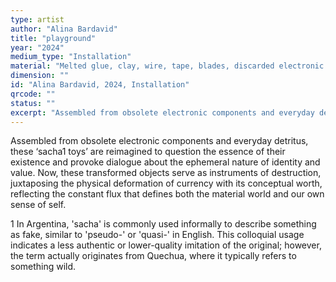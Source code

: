 ```yaml
---
type: artist
author: "Alina Bardavid"
title: "playground"
year: "2024"
medium_type: "Installation"
material: "Melted glue, clay, wire, tape, blades, discarded electronic materials, toys, batteries, servo motors, dc motors, etc."
dimension: ""
id: "Alina Bardavid, 2024, Installation"
qrcode: ""
status: ""
excerpt: "Assembled from obsolete electronic components and everyday detritus, these ‘sacha1 toys’ are reimagined to question the essence of their existence and provoke dialogue about the ephemeral nature of identity and value. Now, these transformed objects serve as instruments of destruction, juxtaposing the physical deformation of currency with its conceptual worth, reflecting the constant flux that defines both the material world and our own sense of self.1 In Argentina, 'sacha' is commonly used informally to describe something as fake, similar to 'pseudo-' or 'quasi-' in English. This colloquial usage indicates a less authentic or lower-quality imitation of the original; however, the term actually originates from Quechua, where it typically refers to something wild."
---
```

Assembled from obsolete electronic components and everyday detritus, these ‘sacha1 toys’ are reimagined to question the essence of their existence and provoke dialogue about the ephemeral nature of identity and value. Now, these transformed objects serve as instruments of destruction, juxtaposing the physical deformation of currency with its conceptual worth, reflecting the constant flux that defines both the material world and our own sense of self.

1 In Argentina, 'sacha' is commonly used informally to describe something as fake, similar to 'pseudo-' or 'quasi-' in English. This colloquial usage indicates a less authentic or lower-quality imitation of the original; however, the term actually originates from Quechua, where it typically refers to something wild.
